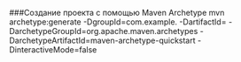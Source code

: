 ###Создание проекта с помощью Maven Archetype
mvn archetype:generate -DgroupId=com.example.<exampleName> -DartifactId=<exampleName> -DarchetypeGroupId=org.apache.maven.archetypes -DarchetypeArtifactId=maven-archetype-quickstart -DinteractiveMode=false
